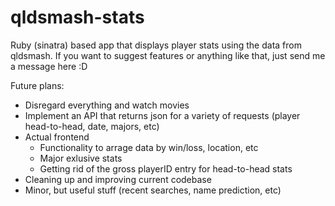 # qldsmash-stats
Ruby (sinatra) based app that displays player stats using the data from qldsmash. If you want to suggest features or anything like that, just send me a message here :D






Future plans:

- Disregard everything and watch movies
- Implement an API that returns json for a variety of requests (player head-to-head, date, majors, etc)
- Actual frontend
  - Functionality to arrage data by win/loss, location, etc
  - Major exlusive stats
  - Getting rid of the gross playerID entry for head-to-head stats
- Cleaning up and improving current codebase
- Minor, but useful stuff (recent searches, name prediction, etc)
